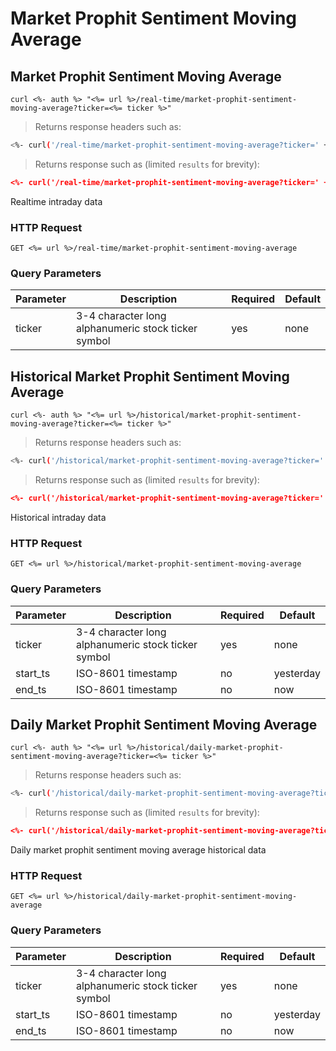 
# Market Prophit Sentiment Moving Average


## Market Prophit Sentiment Moving Average

```shell
curl <%- auth %> "<%= url %>/real-time/market-prophit-sentiment-moving-average?ticker=<%= ticker %>"
```

> Returns response headers such as:

```bash
<%- curl('/real-time/market-prophit-sentiment-moving-average?ticker=' + ticker + ' -s -D- -o/dev/null') %>
```

> Returns response such as (limited `results` for brevity):

```json
<%- curl('/real-time/market-prophit-sentiment-moving-average?ticker=' + ticker) %>
```

Realtime intraday data

### HTTP Request

`GET <%= url %>/real-time/market-prophit-sentiment-moving-average`

### Query Parameters

Parameter | Description | Required | Default
--------- | ----------- | -------- | -------
ticker | 3-4 character long alphanumeric stock ticker symbol | yes | none



## Historical Market Prophit Sentiment Moving Average

```shell
curl <%- auth %> "<%= url %>/historical/market-prophit-sentiment-moving-average?ticker=<%= ticker %>"
```

> Returns response headers such as:

```bash
<%- curl('/historical/market-prophit-sentiment-moving-average?ticker=' + ticker + ' -s -D- -o/dev/null') %>
```

> Returns response such as (limited `results` for brevity):

```json
<%- curl('/historical/market-prophit-sentiment-moving-average?ticker=' + ticker) %>
```

Historical intraday data

### HTTP Request

`GET <%= url %>/historical/market-prophit-sentiment-moving-average`

### Query Parameters

Parameter | Description | Required | Default
--------- | ----------- | -------- | -------
ticker | 3-4 character long alphanumeric stock ticker symbol | yes | none
start_ts | ISO-8601 timestamp | no | yesterday
end_ts | ISO-8601 timestamp | no | now


## Daily Market Prophit Sentiment Moving Average

```shell
curl <%- auth %> "<%= url %>/historical/daily-market-prophit-sentiment-moving-average?ticker=<%= ticker %>"
```

> Returns response headers such as:

```bash
<%- curl('/historical/daily-market-prophit-sentiment-moving-average?ticker=' + ticker + ' -s -D- -o/dev/null') %>
```

> Returns response such as (limited `results` for brevity):

```json
<%- curl('/historical/daily-market-prophit-sentiment-moving-average?ticker=' + ticker) %>
```

Daily market prophit sentiment moving average historical data

### HTTP Request

`GET <%= url %>/historical/daily-market-prophit-sentiment-moving-average`

### Query Parameters

Parameter | Description | Required | Default
--------- | ----------- | -------- | -------
ticker | 3-4 character long alphanumeric stock ticker symbol | yes | none
start_ts | ISO-8601 timestamp | no | yesterday
end_ts | ISO-8601 timestamp | no | now
